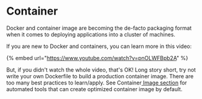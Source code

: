 # Container

Docker and container image are becoming the de-facto packaging format when it comes to deploying applications into a cluster of machines.

If you are new to Docker and containers, you can learn more in this video:

{% embed url="https://www.youtube.com/watch?v=pnOLWFBpb2A" %}

But, if you didn't watch the whole video, that's OK! Long story short, try not write your own Dockerfile to build a production container image. There are too many best practices to learn/apply. See Container[ Image section](container-image.md) for automated tools that can create optimized container image by default.

 

